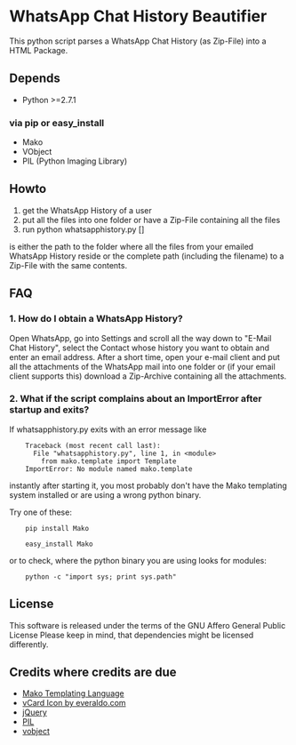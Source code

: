 WhatsApp Chat History Beautifier
================================

This python script parses a WhatsApp Chat History (as Zip-File)
into a HTML Package.

## Depends

-  Python >=2.7.1

### via pip or easy_install

-  Mako
-  VObject
-  PIL (Python Imaging Library)

## Howto

1.  get the WhatsApp History of a user
2.  put all the files into one folder or have a Zip-File containing all the files
3.  run
        python whatsapphistory.py <path-to-folder> [<outputdir>]

<path-to-folder> is either the path to the folder where all the files from
your emailed WhatsApp History reside or the complete path (including the filename)
to a Zip-File with the same contents.

## FAQ

### 1\. How do I obtain a WhatsApp History?

Open WhatsApp, go into Settings and scroll all the way down to "E-Mail Chat History",
select the Contact whose history you want to obtain and enter an email address. After
a short time, open your e-mail client and put all the attachments of the WhatsApp
mail into one folder or (if your email client supports this) download a Zip-Archive
containing all the attachments.

### 2\. What if the script complains about an ImportError after startup and exits?

If whatsapphistory.py exits with an error message like

        Traceback (most recent call last):
          File "whatsapphistory.py", line 1, in <module>
            from mako.template import Template
        ImportError: No module named mako.template

instantly after starting it, you most probably don't have the Mako templating system
installed or are using a wrong python binary.

Try one of these:

        pip install Mako

        easy_install Mako

or to check, where the python binary you are using looks for modules:

        python -c "import sys; print sys.path"

## License

This software is released under the terms of the GNU Affero General Public License
Please keep in mind, that dependencies might be licensed differently.

## Credits where credits are due

-  [Mako Templating Language](http://www.makotemplates.org/)
-  [vCard Icon by everaldo.com](http://www.mricons.com/icon/5396/128/vcard-icon)
-  [jQuery](http://www.jquery.com)
-  [PIL](http://www.pythonware.com/library/pil)
-  [vobject](http://vobject.skyhouseconsulting.com)
